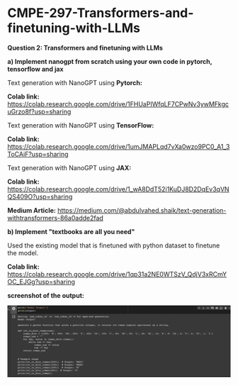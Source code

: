 # CMPE-297-Transformers-and-finetuning-with-LLMs

**Question 2: 
Transformers and finetuning with LLMs**

**a) Implement nanogpt from scratch using your own code in pytorch, tensorflow and jax**

Text generation with NanoGPT using **Pytorch:**

**Colab link:** https://colab.research.google.com/drive/1FHUaPIWfqLF7CPwNv3ywMFkgcuGrzo8f?usp=sharing

Text generation with NanoGPT using **TensorFlow:**

**Colab link:** https://colab.research.google.com/drive/1umJMAPLqd7vXa0wzo9PC0_A1_3ToCAiF?usp=sharing

Text generation with NanoGPT using **JAX:**

**Colab link:** https://colab.research.google.com/drive/1_wA8DdT52i1KuDJ8D2DqEv3qVNQS409O?usp=sharing

**Medium Article:** https://medium.com/@abdulvahed.shaik/text-generation-withtransformers-86a0adde2fad

**b) Implement "textbooks are all you need"**

Used the existing model that is finetuned with python dataset to finetune the model. 

**Colab link:** https://colab.research.google.com/drive/1qp31a2NE0WTSzV_QdjV3xRCmYOC_EJGg?usp=sharing

**screenshot of the output:**

![Alt Text](https://github.com/vahedshaik/CMPE-297-Transformers-and-finetuning-with-LLMs/blob/4ada7d15d572f60f184bab0c552e72c331752203/Screen%20Shot%202023-10-23%20at%2011.34.55%20PM.png)


